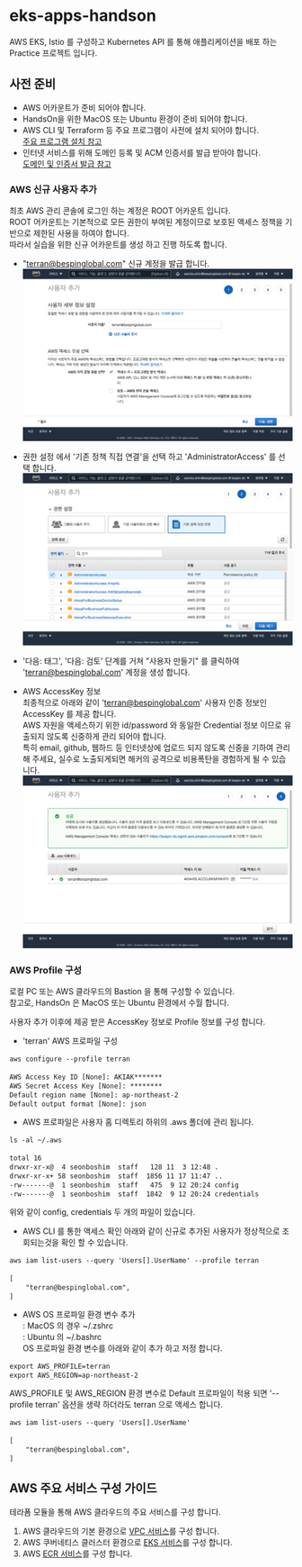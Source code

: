 # eks-apps-handson
AWS EKS, Istio 를 구성하고 Kubernetes API 를 통해 애플리케이션을 배포 하는 Practice 프로젝트 입니다.

## 사전 준비
- AWS 어카운트가 준비 되어야 합니다.
- HandsOn을 위한 MacOS 또는 Ubuntu 환경이 준비 되어야 합니다.
- AWS CLI 및 Terraform 등 주요 프로그램이 사전에 설치 되어야 합니다.  
  [주요 프로그램 설치 참고](./installation-on-mac.md)
- 인터넷 서비스를 위해 도메인 등록 및 ACM 인증서를 발급 받아야 합니다.   
  [도메인 및 인증서 발급 참고](./docs/domain-acm.md)

### AWS 신규 사용자 추가
최초 AWS 관리 콘솔에 로그인 하는 계정은 ROOT 어카운트 입니다.  
ROOT 어카운트는 기본적으로 모든 권한이 부여된 계정이므로 보호된 액세스 정책을 기반으로 제한된 사용을 하여야 합니다.  
따라서 실습을 위한 신규 어카운트를 생성 하고 진행 하도록 합니다.

- "terran@bespinglobal.com" 신규 계정을 발급 합니다.
![IAM-01](./docs/images/fireshot-20211117-001.png)

- 권한 설정 에서 '기존 정책 직접 연결'을 선택 하고 'AdministratorAccess' 를 선택 합니다.
![IAM-02](./docs/images/fireshot-20211117-002.png)
- '다음: 태그', '다음: 검토' 단계를 거쳐  "사용자 만들기" 를 클릭하여 'terran@bespinglobal.com' 계정을 생성 합니다.

- AWS AccessKey 정보  
  최종적으로 아래와 같이 'terran@bespinglobal.com' 사용자 인증 정보인 AccessKey 를 제공 합니다.  
  AWS 자원을 액세스하기 위한 id/password 와 동일한 Credential 정보 이므로 유출되지 않도록 신중하게 관리 되어야 합니다.  
  특히 email, github, 웹하드 등 인터넷상에 업로드 되지 않도록 신중을 기하여 관리해 주세요, 실수로 노출되게되면 해커의 공격으로 비용폭탄을 경험하게 될 수 있습니다.
![IAM-03](./docs/images/fireshot-20211117-003.png)


### AWS Profile 구성
로컬 PC 또는 AWS 클라우드의 Bastion 을 통해 구성할 수 있습니다.  
참고로, HandsOn 은 MacOS 또는 Ubuntu 환경에서 수월 합니다.

사용자 추가 이후에 제공 받은 AccessKey 정보로 Profile 정보를 구성 합니다.
- 'terran' AWS 프로파일 구성
```
aws configure --profile terran

AWS Access Key ID [None]: AKIAK*******
AWS Secret Access Key [None]: ********
Default region name [None]: ap-northeast-2
Default output format [None]: json
```
- AWS 프로파일은 사용자 홈 디렉토리 하위의 .aws 폴더에 관리 됩니다.
```
ls -al ~/.aws

total 16
drwxr-xr-x@  4 seonboshim  staff   128 11  3 12:48 .
drwxr-xr-x+ 58 seonboshim  staff  1856 11 17 11:47 ..
-rw-------@  1 seonboshim  staff   475  9 12 20:24 config
-rw-------@  1 seonboshim  staff  1842  9 12 20:24 credentials
```
위와 같이 config, credentials 두 개의 파일이 있습니다.

- AWS CLI 를 통한 액세스 확인
  아래와 같이 신규로 추가된 사용자가 정상적으로 조회되는것을 확인 할 수 있습니다.
```
aws iam list-users --query 'Users[].UserName' --profile terran

[
    "terran@bespinglobal.com",
]
```

- AWS OS 프로파일 환경 변수 추가  
  : MacOS 의 경우 ~/.zshrc  
  : Ubuntu 의 ~/.bashrc   
  OS 프로파일 환경 변수를 아래와 같이 추가 하고 저정 합니다.
```
export AWS_PROFILE=terran
export AWS_REGION=ap-northeast-2
```
AWS_PROFILE 및 AWS_REGION 환경 변수로 Default 프로파일이 적용 되면 '--profile terran' 옵션을 생략 하더라도 terran 으로 액세스 합니다.
```
aws iam list-users --query 'Users[].UserName'

[
    "terran@bespinglobal.com",
]
```

## AWS 주요 서비스 구성 가이드 
테라폼 모듈을 통해 AWS 클라우드의 주요 서비스를 구성 합니다.

1. AWS 클라우드의 기본 환경으로 [VPC 서비스](10-vpc/README.md)를 구성 합니다.
2. AWS 쿠버네티스 클러스터 환경으로 [EKS 서비스](20-eks/README.md)를 구성 합니다.
3. AWS [ECR 서비스](catalogue-ecr/README.md)를 구성 합니다.
